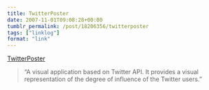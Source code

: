 ```yaml
---
title: TwitterPoster
date: 2007-11-01T09:08:28+00:00
tumblr_permalink: /post/18206356/twitterposter
tags: ["linklog"]
format: "link"
---
```


[TwitterPoster][1]

> &ldquo;A visual application based on Twitter API. It provides a visual representation of the degree of influence of the Twitter users.&rdquo;

[1]: http://twitterposter.com/
